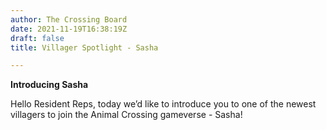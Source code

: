 ```yaml
---
author: The Crossing Board
date: 2021-11-19T16:38:19Z
draft: false
title: Villager Spotlight - Sasha

---
```

**Introducing Sasha**

Hello Resident Reps, today we’d like to introduce you to one of the newest villagers to join the Animal Crossing gameverse - Sasha!